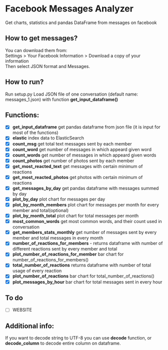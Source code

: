 # Facebook Messages Analyzer
Get charts, statistics and pandas DataFrame from messages on facebook

## How to get messages?
You can download them from:<br />
Settings > Your Facebook Information > Download a copy of your information<br />
Then select JSON format and Messages.

## How to run?
Run setup.py
Load JSON file of one conversation (default name: messages_1.json) with function <b>get_input_dataframe()</b><br />

## Functions:
- [X] <b>get_input_dataframe</b> get pandas dataframe from json file (it is input for most of the functions)
- [X] <b>elastic</b> index data to ElasticSearch<br />
- [X] <b>count_msg</b> get total text messages sent by each member<br />
- [X] <b>count_word</b> get number of messages in which appeard given word
- [X] <b>count_words</b> get number of messages in which appeard given words
- [X] <b>count_photos</b> get number of photos sent by each member
- [X] <b>get_most_reacted_text</b> get messages with certain minimum of reactions
- [X] <b>get_most_reacted_photos</b> get photos with certain minimum of reactions
- [X] <b>get_messages_by_day</b> get pandas dataframe with messages summed by day<br />
- [X] <b>plot_by_day</b> plot chart for messages per day<br />
- [X] <b>plot_by_month_members</b> plot chart for messages per month for every member and total(optional)
- [X] <b>plot_by_month_total</b> plot chart for total messages per month
- [X] <b>most_common_words</b> get most common words, and their count used in conversation
- [X] <b>get_members_stats_monthly</b> get number of messages sent by every member and total messages in every month
- [X] <b>number_of_reactions_for_members</b> - returns dataframe with number of different reactions sent by every member and total
- [X] <b>plot_number_of_reactions_for_member</b> bar chart for number_of_reactions_for_members()
- [X] <b>total_number_of_reactions</b> returns dataframe with number of total usage of every reaction
- [X] <b>plot_number_of_reactions</b> bar chart for total_number_of_reactions()
- [X] <b>plot_messages_by_hour</b> bar chart for total messages sent in every hour

## To do
- [ ] WEBSITE<br />

## Additional info:
If you want to decode string to UTF-8 you can use <b>decode</b> function, or <b>decode_column</b> to decode entire column on dataframe.